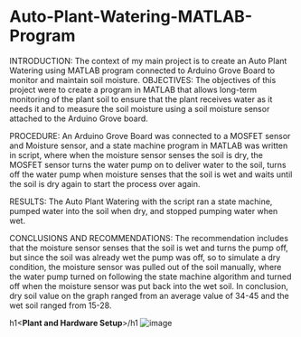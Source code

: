 # Auto-Plant-Watering-MATLAB-Program

INTRODUCTION: The context of my main project is to create an Auto Plant Watering using MATLAB program connected to Arduino Grove Board to monitor and maintain soil moisture. 
OBJECTIVES: The objectives of this project were to create a program in MATLAB that allows long-term monitoring of the plant soil to ensure that the plant receives water as it needs it and to measure the soil moisture using a soil moisture sensor attached to the Arduino Grove board. 

PROCEDURE: An Arduino Grove Board was connected to a MOSFET sensor and Moisture sensor, and a state machine program in MATLAB was written in script, where when the moisture sensor senses the soil is dry, the MOSFET sensor turns the water pump on to deliver water to the soil, turns off the water pump when moisture senses that the soil is wet and waits until the soil is dry again to start the process over again. 

RESULTS: The Auto Plant Watering with the script ran a state machine, pumped water into the soil when dry, and stopped pumping water when wet. 

CONCLUSIONS AND RECOMMENDATIONS: The recommendation includes that the moisture sensor senses that the soil is wet and turns the pump off, but since the soil was already wet the pump was off, so to simulate a dry condition, the moisture sensor was pulled out of the soil manually, where the water pump turned on following the state machine algorithm and turned off when the moisture sensor was put back into the wet soil. In conclusion, dry soil value on the graph ranged from an average value of 34-45 and the wet soil ranged from 15-28. 

h1<**Plant and Hardware Setup**>/h1
![image](https://github.com/inkxide/Auto-Plant-Watering-MATLAB-Program/assets/122377141/9864642d-4171-4154-86f4-fc36139f18c6)

